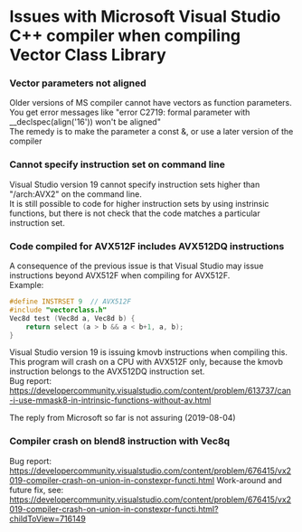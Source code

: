 # Issues with Microsoft Visual Studio C++ compiler when compiling Vector Class Library

### Vector parameters not aligned  
Older versions of MS compiler cannot have vectors as function parameters.  
You get error messages like "error C2719: formal parameter with __declspec(align('16')) won't be aligned"  
The remedy is to make the parameter a const &, or use a later version of the compiler

### Cannot specify instruction set on command line  
Visual Studio version 19 cannot specify instruction sets higher than "/arch:AVX2" on the command line.  
It is still possible to code for higher instruction sets by using instrinsic functions, but there is
not check that the code matches a particular instruction set.

### Code compiled for AVX512F includes AVX512DQ instructions  
A consequence of the previous issue is that Visual Studio may issue instructions beyond AVX512F when compiling for AVX512F.  
Example:  
```cpp
#define INSTRSET 9  // AVX512F
#include "vectorclass.h"
Vec8d test (Vec8d a, Vec8d b) {
    return select (a > b && a < b+1, a, b);
}
```  
Visual Studio version 19 is issuing kmovb instructions when compiling this.  
This program will crash on a CPU with AVX512F only, because the kmovb instruction belongs to the
AVX512DQ instruction set.  
Bug report:  
https://developercommunity.visualstudio.com/content/problem/613737/can-i-use-mmask8-in-intrinsic-functions-without-av.html

The reply from Microsoft so far is not assuring (2019-08-04)

### Compiler crash on blend8 instruction with Vec8q  
Bug report:  
https://developercommunity.visualstudio.com/content/problem/676415/vx2019-compiler-crash-on-union-in-constexpr-functi.html
Work-around and future fix, see:
https://developercommunity.visualstudio.com/content/problem/676415/vx2019-compiler-crash-on-union-in-constexpr-functi.html?childToView=716149
